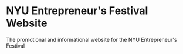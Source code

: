 # NYU Entrepreneur's Festival Website
The promotional and informational website for the NYU Entrepreneur's Festival
